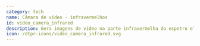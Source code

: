 ```yaml
---
category: tech
name: Câmara de vídeo - infravermelhos
id: video_camera_infrared
description: Gera imagens de vídeo na parte infravermelha do espetro eletromagnético.
icon: /dtpr-icons/video_camera_infrared.svg
---
```

